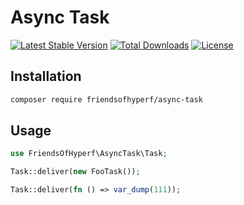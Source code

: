 # Async Task

[![Latest Stable Version](https://img.shields.io/packagist/v/friendsofhyperf/async-task)](https://packagist.org/packages/friendsofhyperf/async-task)
[![Total Downloads](https://img.shields.io/packagist/dt/friendsofhyperf/async-task)](https://packagist.org/packages/friendsofhyperf/async-task)
[![License](https://img.shields.io/packagist/l/friendsofhyperf/async-task)](https://github.com/friendsofhyperf/async-task)

## Installation

```bash
composer require friendsofhyperf/async-task
```

## Usage

```php
use FriendsOfHyperf\AsyncTask\Task;

Task::deliver(new FooTask());

Task::deliver(fn () => var_dump(111));
```
